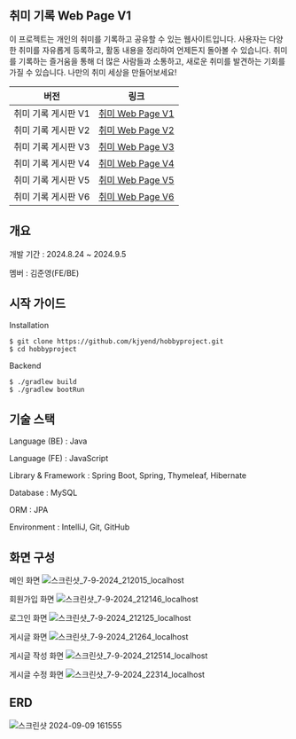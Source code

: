 ## 취미 기록 Web Page V1

이 프로젝트는 개인의 취미를 기록하고 공유할 수 있는 웹사이트입니다. 사용자는 다양한 취미를 자유롭게 등록하고, 활동 내용을 정리하여 언제든지 돌아볼 수 있습니다. 취미를 기록하는 즐거움을 통해 더 많은 사람들과 소통하고, 새로운 취미를 발견하는 기회를 가질 수 있습니다. 나만의 취미 세상을 만들어보세요!

| **버전** | **링크**       |
|----------|----------------|
| 취미 기록 게시판 V1       | [취미 Web Page V1](https://github.com/kjyend/hobby/tree/main/hobbyproject) |
| 취미 기록 게시판 V2       | [취미 Web Page V2](https://github.com/kjyend/hobby/tree/main/hobbyprojectV2) |
| 취미 기록 게시판 V3       | [취미 Web Page V3](https://github.com/kjyend/hobby/tree/main/hobbyprojectV3) |
| 취미 기록 게시판 V4       | [취미 Web Page V4](https://github.com/kjyend/hobby/tree/main/hobbyprojectV4) |
| 취미 기록 게시판 V5       | [취미 Web Page V5](https://github.com/kjyend/hobby/tree/main/hobbyprojectV5) |
| 취미 기록 게시판 V6       | [취미 Web Page V6](https://github.com/kjyend/hobby/tree/main/hobbyprojectV6) |


## 개요

개발 기간 : 2024.8.24 ~ 2024.9.5

멤버 : 김준영(FE/BE)


## 시작 가이드

Installation
```
$ git clone https://github.com/kjyend/hobbyproject.git
$ cd hobbyproject
```
Backend
```
$ ./gradlew build
$ ./gradlew bootRun
```

## 기술 스택

Language (BE) : Java

Language (FE) : JavaScript

Library & Framework : Spring Boot, Spring, Thymeleaf, Hibernate 

Database : MySQL

ORM : JPA

Environment : IntelliJ, Git, GitHub 


## 화면 구성
메인 화면
![스크린샷_7-9-2024_212015_localhost](https://github.com/user-attachments/assets/aec39d23-443e-4478-abc8-4cf7b0cbf2ec)


회원가입 화면
![스크린샷_7-9-2024_212146_localhost](https://github.com/user-attachments/assets/d2a8784f-8e41-47d6-b363-d5d446a71b35)


로그인 화면
![스크린샷_7-9-2024_212125_localhost](https://github.com/user-attachments/assets/4e1b87af-ff38-499a-822e-1f39fa7c6092)


게시글 화면
![스크린샷_7-9-2024_21264_localhost](https://github.com/user-attachments/assets/2efcebe8-15a0-4494-acc7-4327d95dbbe6)


게시글 작성 화면
![스크린샷_7-9-2024_212514_localhost](https://github.com/user-attachments/assets/77bb8f11-2118-4fe8-aaaa-9fee00117e1b)


게시글 수정 화면
![스크린샷_7-9-2024_22314_localhost](https://github.com/user-attachments/assets/366b01ad-fdd1-4d7a-8c9a-e7ac4468a25e)


## ERD
![스크린샷 2024-09-09 161555](https://github.com/user-attachments/assets/08bed8bd-af9d-4718-851c-a7adcfd93d52)

